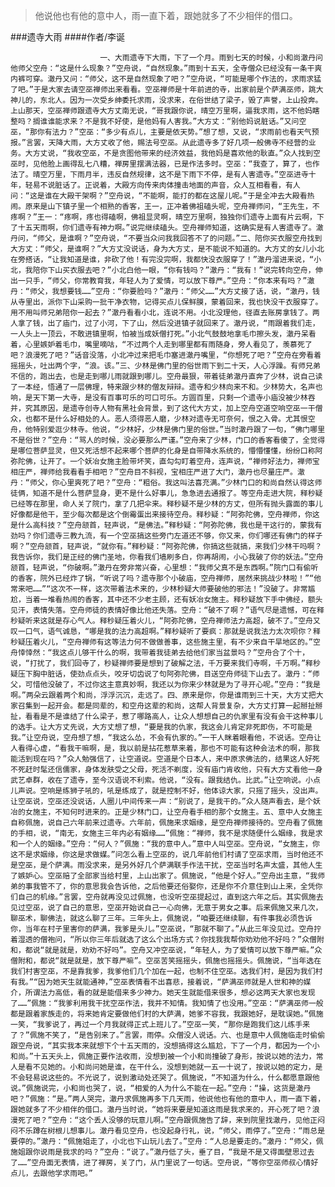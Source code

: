 > 他说他也有他的意中人，雨一直下着，跟她就多了不少相伴的借口。

###遗寺大雨
####作者/李诞

						一、大雨遗寺下大雨，下了一个月。雨到七天的时候，小和尚澈丹问他师父空舟：“这是什么现象？”空舟说，“自然现象。”雨到十五天，全寺僧众已经没有一条干爽内裤可穿。澈丹又问：“师父，这不是自然现象了吧？”空舟说，“可能是哪个作法的，求雨求猛了吧。”于是大家去请空巫禅师出来看看。空巫禅师是十年前进的寺，出家前是个萨满巫师，跳大神儿的，东北人。因为一次受乡绅委托求雨，没求来，在俗世结了梁子，毁了声誉，上山投奔。上山那天，空巫禅师跟遗寺大方丈南无说，“哥我跟你说，晴空万里啊，逼我求雨，这不他妈瞎整吗？搁谁谁能求来？不是我不好使，是他妈有人害我。”大方丈：“别他妈说脏话。”又问空巫，“那你有法力？”空巫：“多少有点儿，主要是依天势。”想了想，又说，“求雨前也看天气预报。”言罢，天降大雨，大方丈收了他，赐法号空巫。从此遗寺多了好几项一般佛寺不经营的业务。大方丈说，“我收空巫，不是贪图他带来的经济效益，我他妈是喜欢他的耿直。”众人找到空巫时，见他脸上画得乱七八糟，禅房里摆满法器，已是作法多时。空巫：“我查了，算了，也作法了。晴空万里，下雨月半，违反自然规律，这不是下雨下不停，是有人害遗寺。”空巫进寺十年，轻易不说脏话了。正说着，大殿方向传来肉体撞击地面的声音，众人互相看看，有人问：“这是谁在大殿干架啊？”空舟说，“不能啊，能打的都在这屋儿呢。”于是全冲去大殿看热闹。原来是山下镇子里一个相熟的香客，王一，正冲着佛祖磕头呢，空舟禅师问，“王先生，不疼啊？”王一：“疼啊，疼也得磕啊，佛祖显灵啊，晴空万里啊，独独你们遗寺上面有片云啊，下了十五天雨啊，你们遗寺有神力啊。”说完继续磕头。空舟禅师知道，这确实是有人害遗寺了。澈丹问，“师父，是谁啊？”空舟说，“不要当众问我我回答不了的问题。”二、陪你买衣服空舟找到大方丈：“师父，是谁啊？”大方丈没说话，身为大方丈，是不能说不知道的。大方丈的女儿小北在旁搭话，“让我知道是谁，非砍了他！有完没完啊，我都快没衣服穿了！”澈丹溜进来说，“小北，我陪你下山买衣服去吧？”小北白他一眼，“你有钱吗？”澈丹：“我有！”说完转向空舟，伸出一只手，“师父，你常教育我，年轻人为了爱情，可以放下尊严。”空舟：“你本来有吗？”澈丹：“师父，我想要钱……”空舟：“你要脸吗？”澈丹：“师父……”大方丈接了话，说，“澈丹，钱从寺里出，派你下山采购一批干净衣物，记得买点儿保鲜膜，蒙着回来，我也快没干衣服穿了。用不用叫师兄弟陪你一起去？”澈丹看看小北，连说不用。小北没理他，径直去账房拿钱了。两人拿了钱，出了庙门，过了小河，下了山，然后没进镇子就回来了。澈丹说，“雨跟着我们走，一人头上一顶云，不敢进镇里啊，怕被当成妖僧打死。”小北气鼓鼓地拿毛巾擦头发，澈丹呆看着，心里嫉妒着毛巾，嘴里嘀咕，“不过两个人走到哪里都有雨随身，旁人看见了，羡慕死了吧？浪漫死了吧？”话音没落，小北冲过来把毛巾塞进澈丹嘴里，“你想死了吧？”空舟在旁看着摇摇头，吐出两个字，“浪。该。”三、少林是佛门里的俗世雨下到二十天，人心浮躁。有师兄弟不信的，跑出去，也是走到哪儿雨就跟到哪儿。空舟最狠，带着徒弟澈丹直奔了少林，说自己读了一本经，悟通了一层佛理，特来跟少林的僧友辩辩。遗寺和少林向来不和。少林势大，名声也响，是天下第一大寺，是没有百事可乐的可口可乐。方圆百里，只剩一个遗寺小庙没被少林吞并，究其原因，是遗寺创寺人物有黑社会背景，到了这代大方丈，加上空舟空道空响空巫一干僧众，也都不是什么好相处的人。恶人须得恶人磨，少林对遗寺无可奈何，恨之入骨。尤其恨空舟，他特别爱逛少林寺。他说，“少林好，少林是佛门里的俗世。”当时澈丹跟了一句，“佛门哪里不是俗世？”空舟：“骂人的时候，没必要那么严谨。”空舟来了少林，门口的香客看傻了，全觉得是哪位菩萨显灵，但又死活想不起来哪个菩萨的化身是自带降水系统的，懵懵懂懂，纷纷口称阿弥陀佛，让开了。一个妖冶女施主脸带坏笑，直勾勾盯着空舟，连声说，“禅师好法力，禅师宝相庄严，禅师给我看看手相吧？”空舟目不斜视，宝相庄严进了大门，澈丹也尽量庄严。澈丹：“师父，你心里爽死了吧？”空舟：“粗俗。我这叫法喜充满。”少林门口的和尚自然认得这师徒俩，知道不是什么菩萨显身，更不是什么好事儿，急急进去通报了。等空舟走进大院，释秒疑已经等在那里，命人关了院门，拿了几把伞来。释秒疑不是少林的方丈，但所有抛头露面的事儿好像都是他干，至少每次都是这个倒霉蛋出来接待空舟。释秒疑：“阿弥陀佛，空舟禅师，你这是什么高科技？”空舟颔首，轻声说，“是佛法。”释秒疑：“阿弥陀佛，我也是干这行的，蒙我有劲吗？你们遗寺三教九流，有一个空巫搞这些旁门左道还不够，你又来，你们哪还有佛门的样子啊？”空舟颔首，轻声说，“就你有。”释秒疑：“阿弥陀佛，你搞这些就搞，来我们少林干吗啊？我告诉你，我们是正经的佛门圣地，你看我们墙刷多白，你再胡闹，小心我破了你的妖法。”空舟颔首，轻声说，“你破啊。”澈丹在旁非常兴奋，心里想：“我师父真不是东西啊。”院门口有偷听的香客，院外已经炸了锅，“听说了吗？遗寺那个小破庙，空舟禅师，居然来挑战少林啦！”“他常来吧……”“这次不一样，这次带着法术来的，少林秒疑大师要破他的邪法！”没破了。非常尴尬，当着一堆看热闹的香客，其中还不少老主顾，还有妖冶女施主。释秒疑放下手中佛经，额头见汗，表情失落。空舟师徒的表情好像比他还失落。空舟：“破不了啊？”语气尽是遗憾，可在释秒疑听来这就是存心气人。释秒疑压着火儿，“阿弥陀佛，空舟禅师法力高超，破不了。”空舟又叹一口气，语气诚恳，“哪是我的法力高超啊。”释秒疑听了要疯：那就是说我法力太次呗你？释秒疑压着火儿，“空舟禅师有这等法力何不做做善事，这些施主里，有不少来自干旱地区的。”空舟悻悻然：“我这点儿够干什么的啊，我带着我徒弟去给他们家当盆景吗？”空舟合了个十，说，“打扰了，我们回寺了，秒疑禅师要是想到了破解之法，千万要来我们寺啊，千万啊。”释秒疑压下胸中脏话，使劲点点头，咬牙切齿说了句阿弥陀佛，目送空舟师徒下山去了。澈丹：“师父，可惜他没破了，不过你这主意真妙啊，我还以为你来少林就是为了寻开心呢。”空舟：“我是啊。”两朵云跟着两个和尚，浮浮沉沉，走远了。四、原来是你，你是谁雨到三十天，大方丈把大家召集到一起开会。都是同辈的，和空舟这辈的和尚，这帮人背景复杂，大方丈打算一起掰扯掰扯，看看是不是谁结了什么梁子，惹了哪路高人，让众人想想自己的仇家里有没有会干这种事儿的选手。让大方丈先说，大方丈想了想，“要是我的仇家，我这会儿肯定非死即伤，不可能是我。”让空舟说，空舟想了想，“我这么怂，不会有仇家的。”一干人眯着眼看他，不说话。空舟让人看得心虚，“看我干嘛啊，是，我以前是拈花惹草来着，那也不可能有这种会法术的啊，那我能活到现在吗？”众人勉强信了，让空道说。空道是个日本人，来中原求佛法的，结果这人好死不死赶时髦还信儒家，身体发肤受之父母，死活不剃度，没有庙门肯收他，只有大方丈看他一身武艺卓群，收在了遗寺，至今汉语说不利索。他说，“没有。跟我结仇。比武。”让空响说。小点儿声说。空响是练狮子吼的，吼是练成了，就是控制不好，他体谅大家，只摇了摇头，没出声。让空巫说，空巫还没说话，人圈儿中间传来一声：“别说了，是我干的。”众人随声看去，是个妖冶的女施主，不知何时进来的。正是少林门口，让空舟看手相的那个女施主。五、意中人女施主自称佩施，说自己六年前来过遗寺。六年前，佩施来求姻缘，是空舟禅师接待的。空舟看了佩施的手相，说，“南无，女施主三年内必有姻缘……”佩施：“禅师，我不是求随便什么姻缘，我是求和一个人的姻缘。”空舟：“何人？”佩施：“我的意中人。”意中人叫空巫。空舟说，“女施主，你这不是求姻缘，你这是求做媒。”问怎么看上空巫的，说几年前他们村请了空巫求雨，当时他还不是空巫，是个萨满。雨没求来，是另外好几个萨满联手作法干扰，空巫当时名声太盛，其他人生了嫉妒心。空巫赔了全部家当给村里，上山出家了。佩施说，“他是个好人。”空舟出主意，“我师弟的事我管不了，你的意思我会告诉他，之后他要还俗娶你，还是你不介意住到山上来，全凭你们自己的机缘。”言罢，空舟就再没见过佩施，也没听空巫提起过，直到这六年之后。其实佩施去见过空巫，说了自己的意思，空巫开始说自己一心向佛，无意于男女之事。后来佩施又来几次，聊巫术，聊佛法，就这么聊了三年。三年头上，佩施说，“咱要还继续聊，有件事我必须告诉你，当年在村子里害你的萨满，我爹是头儿。”空巫说，“那就不聊了。”从此三年没见过。空舟拧着湿透的僧袍问，“所以你三年后就选了这么个出场方式？你找我我帮你劝劝他不好吗？”众僧附和，都说“就是就是，劝劝不好吗”。空舟又冲空巫说，“年轻人，为了爱情可以放下尊严嘛。”众僧附和，都说“就是就是，放下尊严嘛”。空巫苦笑摇摇头，佩施也摇摇头。佩施说，“当年选在我们村害空巫，不是靠我爹，我爹他们几个加在一起，也制不住空巫。选我们村，是因为我们村有我。”“因为她天生就能通神，”空巫表情看不出喜悲，接着说，“萨满巫师就是人世和神的媒介，所谓法力高低，看的就是能借来多少神力。她天生就能借来很多，想必这两天大家也发现了……”佩施：“我爹利用我干扰空巫作法，我并不知情。我知情了也没用。”空巫：“萨满巫师一般都是跟着家族走的，将来她肯定要做他们村的大萨满，她爹不容我，我跟她好，是耽误她。”佩施一笑，“我爹说了，再过一个月我就得正式上班儿了。”空巫一笑，“那你是跑我们这儿练手来了？”佩施不笑了，“是告别来了。”言罢，雨停。众僧没人说话。六、也是意中人佩施临走时偷偷跟空舟说，“其实我本来就想下个十五天雨的，没想搞得这么尴尬，下了一个月，都因为一个小和尚。”十五天头上，佩施正要作法收雨，没想到被一个小和尚撞破了身形，按说以她的法力，常人是看不见她的。小和尚问她是谁，在干什么，没想到她就一五一十说了，按说以她的定力，是不会轻易说这些的。不光说了，说到激动处还哭了。佩施说，“不知道为什么，什么都愿意跟他说。”佩施说完，小和尚也哭了，说，“相爱的人为什么不能在一起。”空舟：“操，这货是澈丹吧？”佩施：“是。”两人哭完，澈丹求佩施再多下几天雨，他说他也有他的意中人，雨一直下着，跟她就多了不少相伴的借口。澈丹当时说，“她将来要是知道这雨是我求来的，开心死了吧？浪漫死了吧？”空舟：“这个丢人没够的玩意儿啊。”空舟跟佩施告了辞，来到院里找澈丹，见他正闷闷不乐蹲在树根儿想事儿。澈丹看见空舟，也没起身行礼，说，“师父，雨停了。”空舟：“雨总是要停的。”澈丹：“佩施姐走了，小北也下山玩儿去了。”空舟：“人总是要走的。”澈丹：“师父，佩施姐跟你说雨是我求的吗？”空舟：“说了。”澈丹低了头，垂了目，“我是不是又得面壁思过去了……”空舟面无表情，进了禅房，关了门，从门里说了一句话。空舟说，“等你空巫师叔心情好点儿，去跟他学求雨吧。”			  		